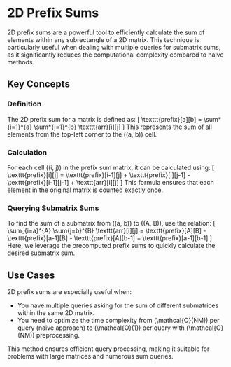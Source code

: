 # 2D Prefix Sums

2D prefix sums are a powerful tool to efficiently calculate the sum of elements within any subrectangle of a 2D matrix. This technique is particularly useful when dealing with multiple queries for submatrix sums, as it significantly reduces the computational complexity compared to naive methods.

## Key Concepts

### Definition

The 2D prefix sum for a matrix is defined as:
\[
\texttt{prefix}[a][b] = \sum*{i=1}^{a} \sum*{j=1}^{b} \texttt{arr}[i][j]
\]
This represents the sum of all elements from the top-left corner to the \((a, b)\) cell.

### Calculation

For each cell \((i, j)\) in the prefix sum matrix, it can be calculated using:
\[
\texttt{prefix}[i][j] = \texttt{prefix}[i-1][j] + \texttt{prefix}[i][j-1] - \texttt{prefix}[i-1][j-1] + \texttt{arr}[i][j]
\]
This formula ensures that each element in the original matrix is counted exactly once.

### Querying Submatrix Sums

To find the sum of a submatrix from \((a, b)\) to \((A, B)\), use the relation:
\[
\sum\_{i=a}^{A} \sum{j=b}^{B} \texttt{arr}[i][j] = \texttt{prefix}[A][B] - \texttt{prefix}[a-1][B] - \texttt{prefix}[A][b-1] + \texttt{prefix}[a-1][b-1]
\]
Here, we leverage the precomputed prefix sums to quickly calculate the desired submatrix sum.

## Use Cases

2D prefix sums are especially useful when:

- You have multiple queries asking for the sum of different submatrices within the same 2D matrix.
- You need to optimize the time complexity from \(\mathcal{O}(NM)\) per query (naive approach) to \(\mathcal{O}(1)\) per query with \(\mathcal{O}(NM)\) preprocessing.

This method ensures efficient query processing, making it suitable for problems with large matrices and numerous sum queries.
